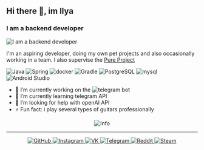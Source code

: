 ## Hi there 👋, im Ilya
### I am a backend developer
![I am a backend developer](https://img.freepik.com/free-vector/alien-planet-landscape-with-rocky-surface-lake_107791-25496.jpg?t=st=1746864657~exp=1746868257~hmac=83dfc80650975fc70e4e5150b836ae9e1e0021434cc9aa829681261607029f1c&w=1800)

I'm an aspiring developer, doing my own pet projects and also occasionally working in a team.
I also supervise the [Pure Project](https://puremc.host/)

![Java](https://img.shields.io/badge/Java-ED8B00?style=for-the-badge&logo=java&logoColor=white) ![Spring](https://img.shields.io/badge/Spring-6DB33F?style=for-the-badge&logo=spring&logoColor=white) ![docker](https://img.shields.io/badge/docker-2496ED?style=for-the-badge&logo=docker&logoColor=white) ![Gradle](https://img.shields.io/badge/gradle-02303A?style=for-the-badge&logo=gradle&logoColor=white) ![PostgreSQL](https://img.shields.io/badge/PostgreSQL-336791?style=for-the-badge&logo=postgresql&logoColor=white) ![mysql](https://img.shields.io/badge/mysql-4479A1?style=for-the-badge&logo=mysql&logoColor=white) ![Android Studio](https://img.shields.io/badge/Android_Studio-3DDC84?style=for-the-badge&logo=android-studio&logoColor=white)

- 🔭 I’m currently working on the ![telegram bot](https://github.com/KyleClight/LearnAssistantBot)
- 🌱 I’m currently learning telegram API 
- 🤔 I’m looking for help with openAI API  
- ⚡ Fun fact: i play several types of guitars professionally

<p align="center">
    <img src="https://img.shields.io/badge/At the moment I'm learning the spring framework in depth, as well as Java native, CI/CD and Docker-F501DAF?style=for-the-badge&logo=lamp&logoColor=white" alt="Info">
</p>


<hr>

<p align="center">
  <a href="https://github.com/KyleClight">
    <img src="https://img.shields.io/badge/GitHub-181717?style=for-the-badge&logo=github&logoColor=white" alt="GitHub">
  </a>
  <a href="https://www.instagram.com/beyondyourhonesty/">
    <img src="https://img.shields.io/badge/Instagram-E4405F?style=for-the-badge&logo=instagram&logoColor=white" alt="Instagram">
  </a>
  <a href="[https://vk.com/belkius">
    <img src="https://img.shields.io/badge/vk-0077FF?style=for-the-badge&logo=vk&logoColor=white" alt="VK">
  </a>
  <a href="[https://t.me/belkius">
    <img src="https://img.shields.io/badge/telegram-26A5E4?style=for-the-badge&logo=telegram&logoColor=white" alt="Telegram">
  </a>
  <a href="https://www.reddit.com/user/belkius">
    <img src="https://img.shields.io/badge/Reddit-FF4500?style=for-the-badge&logo=reddit&logoColor=white" alt="Reddit">
  </a>
  <a href="https://steamcommunity.com/id/Belkius">
    <img src="https://img.shields.io/badge/Steam-000000?style=for-the-badge&logo=steam&logoColor=white" alt="Steam">
  </a>
</p>


